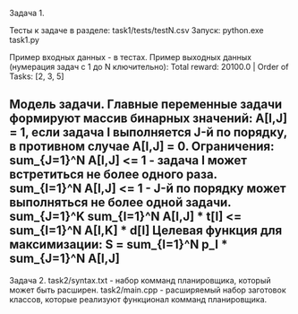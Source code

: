 Задача 1.

Тесты к задаче в разделе: task1/tests/testN.csv
Запуск: python.exe task1.py <realtive-path-to-csv>

Пример входных данных - в тестах.
Пример выходных данных (нумерация задач с 1 до N ключительно):
Total reward: 20100.0 | Order of Tasks: [2, 3, 5]

Модель задачи.
Главные переменные задачи формируют массив бинарных значений: 
A[I,J] = 1, если задача I выполняется J-й по порядку, в противном случае A[I,J] = 0.
Ограничения:
sum_{J=1}^N A[I,J] <= 1 - задача I может встретиться не более одного раза.
sum_{I=1}^N A[I,J] <= 1 - J-й по порядку может выполняться не более одной задачи.
sum_{J=1}^K sum_{I=1}^N A[I,J] * t[I] <= sum_{I=1}^N A[I,K] * d[I] 
Целевая функция для максимизации:
S = sum_{I=1}^N p_I * sum_{J=1}^N A[I,J]
--------------------------------------------------------------------------------------

Задача 2.
task2/syntax.txt - набор комманд планировщика, который может быть расширен.
task2/main.cpp - расширяемый набор заготовок классов, которые реализуют функционал комманд планировщика.
